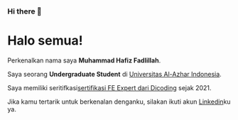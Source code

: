 ### Hi there 👋

<!--
**hfsmhmmd/hfsmhmmd** is a ✨ _special_ ✨ repository because its `README.md` (this file) appears on your GitHub profile.

Here are some ideas to get you started:

- 🔭 I’m currently working on ...
- 🌱 I’m currently learning ...
- 👯 I’m looking to collaborate on ...
- 🤔 I’m looking for help with ...
- 💬 Ask me about ...
- 📫 How to reach me: ...
- 😄 Pronouns: ...
- ⚡ Fun fact: ...
-->
# Halo semua! 

Perkenalkan nama saya **Muhammad Hafiz Fadlillah**.

Saya seorang **Undergraduate Student** di [Universitas Al-Azhar Indonesia](https://www.uai.ac.id/).

Saya memiliki seritifkasi[sertifikasi FE Expert dari Dicoding](https://www.dicoding.com/certificates/72ZDE6Y16PYW) sejak 2021.

Jika kamu tertarik untuk berkenalan denganku, silakan ikuti akun [Linkedin](https://www.linkedin.com/in/muhammad-hafiz-095417202//)ku ya.
